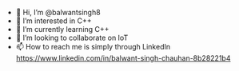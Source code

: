 - 👋 Hi, I’m @balwantsingh8
- 👀 I’m interested in C++
- 🌱 I’m currently learning C++
- 💞️ I’m looking to collaborate on IoT
- 📫 How to reach me is simply through LinkedIn https://www.linkedin.com/in/balwant-singh-chauhan-8b28221b4

<!---
balwantsingh8/balwantsingh8 is a ✨ special ✨ repository because its `README.md` (this file) appears on your GitHub profile.
You can click the Preview link to take a look at your changes.
--->
